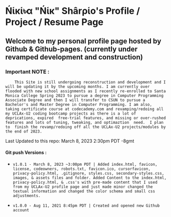 # Ńἱĸἱ৳α "Ńἱĸ" Shârρἱo's Profile / Project / Resume Page

## Welcome to my personal profile page hosted by Github & Github-pages. (currently under revamped development and construction)

### Important NOTE :

```
	This Site is still undergoing reconstruction and development and I will be updating it by the upcoming months. I am currently over flooded with new school assignments as I recently re-enrolled to Santa Monica College Spring 2023 to pursue a degree in Computer Programming Associate Degree and then I will transfer to CSUN to pursue a Bachelor's and Master Degree in Computer Programming. I am also, taking certificate course at codecademy.com and revamping/redoing all my UCLAx-U2 coding bootcamp projects as there is a lot of deprications, expired  free-trial features, and missing or over-rushed features and lots of tuning, tweaking, and optimaztion  need.  I plan to  finish the revamp/redoing off all the UCLAx-U2 projects/modules by the end of 2023.
```

Last Updated to this repo: March 8, 2023 2:30pm PDT -8gmt

#### Git push Versions :

* ```
  v1.0.1 - March 8, 2023 ~3:00pm PDT | Added index.html, favicon, license, codeowners, robots.txt, favicon.ico, cursorfavicon, privacy-policy.html, .gitignore, styles.css, secondary-styles.css, images, & assets files and folder. Added Content to the index.html, privacy-policy.html, & .css's with pre-made content that I used from my UCLAx-U2 profile page and just made minor changed the textual information and changed the color schema and small css adjustments.
  ```
* `v1.0.0 - Aug 11, 2021 8:45pm PDT | Created and opened new Github account`
